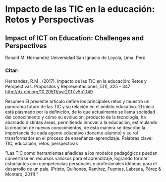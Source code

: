 # Impacto de las TIC en la educación: Retos y Perspectivas
## Impact of ICT on Education: Challenges and Perspectives  

Ronald M. Hernandez
Universidad San Ignacio de Loyola, Lima, Perú  

### Citar:   
Hernandez, R.M.. (2017). Impacto de las
TIC en la educación: Retos y Perspectivas.
Propósitos y Representaciones, 5(1), 325 - 347
http://dx.doi.org/10.20511/pyr2017.v5n1.149  

Resumen
El presente artículo define los principales retos y muestra un panorama
futuro de las TIC y su relación en el ámbito educativo. El inicio está
plasmado por la definición, de lo que actualmente se llama sociedad del
conocimiento y cómo su evolución, producto de la tecnología, ha abarcado
distintas áreas, permitiendo innovar a la educación, estimulando la creación
de nuevos conocimientos, de esta manera se describe la importancia de cada
agente educativo (docente-alumno) y su rol transformador en el proceso de
enseñanza-aprendizaje.
Palabras clave: TIC, educación, retos, perspectivas  

"Las TIC como herramientas añadidas a los modelos pedagógicos pueden
convertirse en recursos valiosos para el aprendizaje, logrando formar
estudiantes con competencias personales y profesionales idóneas para el
desarrollo de un país. (Prieto, Quiñones, Ramírez, Fuentes, Labrada, Pérez
& Montero, 2011)."  

